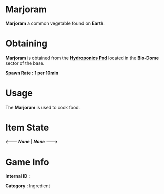 # Marjoram

**Marjoram** a common vegetable found on **Earth**.

# Obtaining

**Marjoram** is obtained from the [**Hydroponics Pod**]() located in the **Bio-Dome** sector of the base.
 
**Spawn Rate :** **1 per 10min**

# Usage

The **Marjoram** is used to cook food.

# Item State

***<--- None*** | ***None --->***

# Game Info

**Internal ID** : 

**Category** : Ingredient
